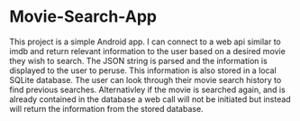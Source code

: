 # Movie-Search-App
This project is a simple Android app. I can connect to a web api similar to imdb and return relevant information to the user based on a desired movie they wish to search. The JSON string is parsed and the information is displayed to the user to peruse. This information is also stored in a local SQLite database. The user can look through their movie search history to find previous searches. Alternativley if the movie is searched again, and is already contained in the database a web call will not be initiated but instead will return the information from the stored database. 
